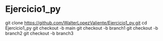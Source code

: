 # Ejercicio1_py
git clone https://github.com/WalterLopezValiente/Ejercicio1_py.git
cd Ejercicio1_py
git checkout -b main
git checkout -b branch1
git checkout -b branch2
git checkout -b branch3
